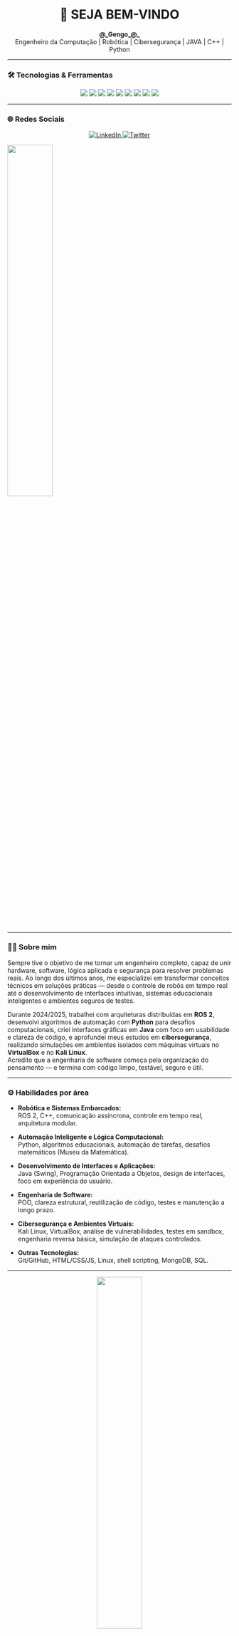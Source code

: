 <h1 align="center">👋 SEJA BEM-VINDO</h1>

<p align="center">
  <strong>@_Gengo_@_</strong><br>
  Engenheiro da Computação | Robótica | Cibersegurança | JAVA | C++ | Python
</p>

---

### 🛠️ Tecnologias & Ferramentas

<p align="center">
  <img src="https://img.shields.io/badge/ROS2-F4F4F4?style=for-the-badge&logo=ros&logoColor=black"/>
  <img src="https://img.shields.io/badge/C++-00599C?style=for-the-badge&logo=c%2B%2B&logoColor=white"/>
  <img src="https://img.shields.io/badge/Python-3776AB?style=for-the-badge&logo=python&logoColor=white"/>
  <img src="https://img.shields.io/badge/Java-ED8B00?style=for-the-badge&logo=java&logoColor=white"/>
  <img src="https://img.shields.io/badge/Ubuntu-E95420?style=for-the-badge&logo=ubuntu&logoColor=white"/>
  <img src="https://img.shields.io/badge/VS%20Code-007ACC?style=for-the-badge&logo=visual-studio-code&logoColor=white"/>
  <img src="https://img.shields.io/badge/Kali_Linux-557C94?style=for-the-badge&logo=kalilinux&logoColor=white"/>
  <img src="https://img.shields.io/badge/VirtualBox-183A61?style=for-the-badge&logo=virtualbox&logoColor=white"/>
  <img src="https://img.shields.io/badge/Cybersecurity-181717?style=for-the-badge&logo=cyberdefense&logoColor=white"/>
</p>

---

### 🌐 Redes Sociais

<p align="center">
  <a href="https://www.linkedin.com/in/miguel-gengo-8157b72a1" target="_blank">
    <img src="https://img.shields.io/badge/LINKEDIN-0077B5?style=for-the-badge&logo=linkedin&logoColor=white" alt="LinkedIn"/>
  </a>
  <a href="https://twitter.com/exemplo" target="_blank">
    <img src="https://img.shields.io/badge/TWITTER-1DA1F2?style=for-the-badge&logo=twitter&logoColor=white" alt="Twitter"/>
  </a>
</p>
 <img src="https://github-readme-stats.vercel.app/api?username=Gengo250&show_icons=true&theme=radical" width="45%" />

---

### 👨‍💻 Sobre mim

Sempre tive o objetivo de me tornar um engenheiro completo, capaz de unir hardware, software, lógica aplicada e segurança para resolver problemas reais. Ao longo dos últimos anos, me especializei em transformar conceitos técnicos em soluções práticas — desde o controle de robôs em tempo real até o desenvolvimento de interfaces intuitivas, sistemas educacionais inteligentes e ambientes seguros de testes.

Durante 2024/2025, trabalhei com arquiteturas distribuídas em **ROS 2**, desenvolvi algoritmos de automação com **Python** para desafios computacionais, criei interfaces gráficas em **Java** com foco em usabilidade e clareza de código, e aprofundei meus estudos em **cibersegurança**, realizando simulações em ambientes isolados com máquinas virtuais no **VirtualBox** e no **Kali Linux**.  
Acredito que a engenharia de software começa pela organização do pensamento — e termina com código limpo, testável, seguro e útil.

---

### ⚙️ Habilidades por área

- **Robótica e Sistemas Embarcados:**  
  ROS 2, C++, comunicação assíncrona, controle em tempo real, arquitetura modular.

- **Automação Inteligente e Lógica Computacional:**  
  Python, algoritmos educacionais, automação de tarefas, desafios matemáticos (Museu da Matemática).

- **Desenvolvimento de Interfaces e Aplicações:**  
  Java (Swing), Programação Orientada a Objetos, design de interfaces, foco em experiência do usuário.

- **Engenharia de Software:**  
  POO, clareza estrutural, reutilização de código, testes e manutenção a longo prazo.

- **Cibersegurança e Ambientes Virtuais:**  
  Kali Linux, VirtualBox, análise de vulnerabilidades, testes em sandbox, engenharia reversa básica, simulação de ataques controlados.

- **Outras Tecnologias:**  
  Git/GitHub, HTML/CSS/JS, Linux, shell scripting, MongoDB, SQL.

---

<p align="center">
  <img src="https://github-readme-stats.vercel.app/api/top-langs/?username=Gengo250&layout=compact&theme=radical" width="45%" />
</p>

<p align="center">
  <img src="https://streak-stats.demolab.com/?user=Gengo250&theme=radical"/>
</p>
